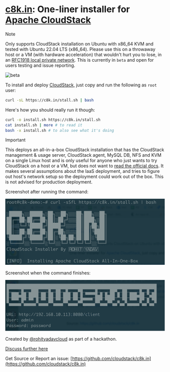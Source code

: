 # [c8k.in](https://github.com/cloudstack/c8k.in): One-liner installer for [Apache CloudStack](https://cloudstack.apache.org)

> [!NOTE]
> Only supports CloudStack installation on Ubuntu with x86_64 KVM and tested with Ubuntu 22.04 LTS (x86_64). Please use this on a throwaway host or a VM (with hardware acceleration) that wouldn't hurt you to lose, in an [RFC1918 local private network](https://en.wikipedia.org/wiki/Private_network). This is currently in `beta` and open for users testing and issue reporting.

![beta](https://github.com/rohityadavcloud/c8k.in/assets/95203/3c5f9d46-6e33-48f7-9938-a5348e37814a)

To install and deploy [CloudStack](https://cloudstack.apache.org), just copy and run the following as `root` user:

```bash
curl -sL https://c8k.in/stall.sh | bash
```

Here's how you should really run it though:

```bash
curl -o install.sh https://c8k.in/stall.sh
cat install.sh | more # to read it
bash -x install.sh # to also see what it's doing
```

> [!IMPORTANT]
> This deploys an all-in-a-box CloudStack installation that has the CloudStack management & usage server, CloudStack agent, MySQL DB, NFS and KVM on a single Linux host and is only useful for anyone who just wants to try CloudStack on a host or a VM, but does not want to [read the official docs](https://docs.cloudstack.apache.org). It makes several assumptions about the IaaS deployment, and tries to figure out host's network setup so the deployment could work out of the box. This is not advised for production deployment.

Screenshot after running the command:

![](snap1.png)

Screenshot when the command finishes:

![](snap2.png)

Created by [@rohityadavcloud](https://github.com/rohityadavcloud) as part of a hackathon.

[Discuss further here](https://github.com/apache/cloudstack/discussions)

Get Source or Report an issue: [https://github.com/cloudstack/c8k.in](https://github.com/cloudstack/c8k.in)
